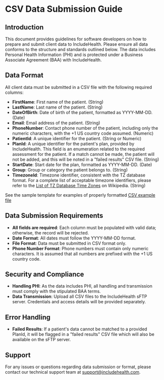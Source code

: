 # CSV Data Submission Guide

## Introduction
This document provides guidelines for software developers on how to prepare and submit client data to IncludeHealth. Please ensure all data conforms to the structure and standards outlined below. The data includes Personal Health Information (PHI) and is protected under a Business Associate Agreement (BAA) with IncludeHealth.

## Data Format
All client data must be submitted in a CSV file with the following required columns:

- **FirstName**: First name of the patient. (String)
- **LastName**: Last name of the patient. (String)
- **DateOfBirth**: Date of birth of the patient, formatted as YYYY-MM-DD. (Date)
- **Email**: Email address of the patient. (String)
- **PhoneNumber**: Contact phone number of the patient, including only the numeric characters, with the +1 US country code assumed. (Numeric)
- **PatientId**: A unique identifier for the patient. (String or Numeric)
- **PlanId**: A unique identifier for the patient's plan, provided by IncludeHealth. This field is an enumeration related to the required assessment for the patient. If a match cannot be made, the patient will not be added, and this will be noted in a "failed results" CSV file. (String)
- **StartDate**: Start date for the plan, formatted as YYYY-MM-DD. (Date)
- **Group**: Group or category the patient belongs to. (String)
- **TimezoneId**: Timezone identifier, consistent with the TZ database format. For a complete list of acceptable timezone identifiers, please refer to the [List of TZ Database Time Zones](https://en.wikipedia.org/wiki/List_of_tz_database_time_zones) on Wikipedia. (String)

See the sample template for examples of properly formatted [CSV example file](TemplateCSVSubmission-Example.csv)

## Data Submission Requirements
- **All fields are required**: Each column must be populated with valid data; otherwise, the record will be rejected.
- **Date Format**: All dates must follow the YYYY-MM-DD format.
- **File Format**: Data must be submitted in CSV format only.
- **Phone Number Format**: Phone numbers must contain only numeric characters. It is assumed that all numbers are prefixed with the +1 US country code.

## Security and Compliance
- **Handling PHI**: As the data includes PHI, all handling and transmission must comply with the stipulated BAA terms.
- **Data Transmission**: Upload all CSV files to the IncludeHealth sFTP server. Credentials and access details will be provided separately.

## Error Handling
- **Failed Results**: If a patient's data cannot be matched to a provided PlanId, it will be flagged in a "failed results" CSV file which will also be available on the sFTP server.

## Support
For any issues or questions regarding data submission or format, please contact our technical support team at support@includehealth.com.
